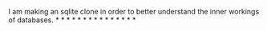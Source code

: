 I am making an sqlite clone in order to better understand the inner workings of databases. 
*
*
*
*
*
*
*
*
*
*
*
*
*
*
*
